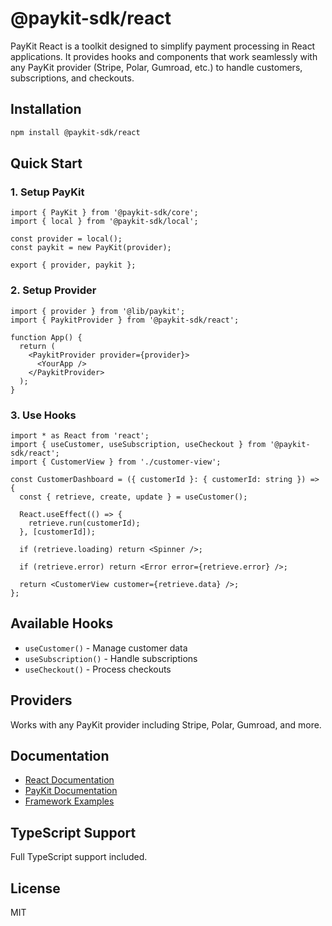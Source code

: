 # @paykit-sdk/react

PayKit React is a toolkit designed to simplify payment processing in React applications. It provides hooks and components that work seamlessly with any PayKit provider (Stripe, Polar, Gumroad, etc.) to handle customers, subscriptions, and checkouts.

## Installation

```bash
npm install @paykit-sdk/react
```

## Quick Start

### 1. Setup PayKit

```tsx
import { PayKit } from '@paykit-sdk/core';
import { local } from '@paykit-sdk/local';

const provider = local();
const paykit = new PayKit(provider);

export { provider, paykit };
```

### 2. Setup Provider

```tsx
import { provider } from '@lib/paykit';
import { PaykitProvider } from '@paykit-sdk/react';

function App() {
  return (
    <PaykitProvider provider={provider}>
      <YourApp />
    </PaykitProvider>
  );
}
```

### 3. Use Hooks

```tsx
import * as React from 'react';
import { useCustomer, useSubscription, useCheckout } from '@paykit-sdk/react';
import { CustomerView } from './customer-view';

const CustomerDashboard = ({ customerId }: { customerId: string }) => {
  const { retrieve, create, update } = useCustomer();

  React.useEffect(() => {
    retrieve.run(customerId);
  }, [customerId]);

  if (retrieve.loading) return <Spinner />;

  if (retrieve.error) return <Error error={retrieve.error} />;

  return <CustomerView customer={retrieve.data} />;
};
```

## Available Hooks

- `useCustomer()` - Manage customer data
- `useSubscription()` - Handle subscriptions
- `useCheckout()` - Process checkouts

## Providers

Works with any PayKit provider including Stripe, Polar, Gumroad, and more.

## Documentation

- [React Documentation](https://www.usepaykit.dev/docs/concepts/client-side-usage)
- [PayKit Documentation](https://usepaykit.dev/docs)
- [Framework Examples](https://usepaykit.dev/docs/framework-examples)

## TypeScript Support

Full TypeScript support included.

## License

MIT
